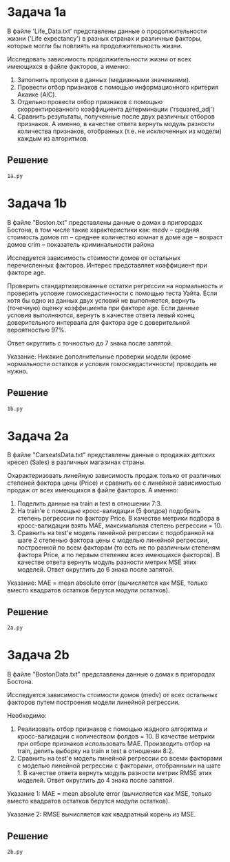 # Задача 1a
В файле 'Life_Data.txt' представлены данные о продолжительности жизни ('Life expectancy') в разных странах и различные факторы, которые могли бы повлиять на продолжительность жизни.

Исследовать зависимость продолжительности жизни от всех имеющихся в файле факторов, а именно:

1. Заполнить пропуски в данных (медианными значениями).
2. Провести отбор признаков с помощью информационного критерия Акаике (AIC). 
3. Отдельно провести отбор признаков с помощью скорректированного коэффициента детерминации ('rsquared_adj')
4. Сравнить результаты, полученные после двух различных отборов признаков. А именно, в качестве ответа вернуть модуль  разности количества признаков, отобранных (т.е. не исключенных из модели) каждым из алгоритмов.

## Решение
    1a.py

# Задача 1b
В файле "Boston.txt" представлены данные о домах в пригородах Бостона, в том числе такие характеристики как:
    medv – средняя стоимость домов
    rm – среднее количество комнат в доме
    age – возраст домов
    crim – показатель криминальности района

Исследуется зависимость стоимости домов от остальных перечисленных факторов. Интерес представляет коэффициент при факторе age.

Проверить стандартизированные остатки регрессии на нормальность и проверить условие гомоскедастичности с помощью теста Уайта. Если хотя бы одно из данных двух условий не выполняется, вернуть (точечную) оценку коэффициента при факторе age. 
Если данные условия выполняются, вернуть в качестве ответа левый конец доверительного интервала для фактора age с доверительной вероятностью 97%. 

Ответ округлить с точностью до 7 знака после запятой. 

Указание: Никакие дополнительные проверки модели (кроме нормальности остатков и условия гомоскедастичности) проводить не нужно.

## Решение
    1b.py

# Задача 2a

В файле "CarseatsData.txt" представлены данные о продажах детских кресел (Sales) в различных магазинах страны.

Охарактеризовать линейную зависимость продаж только от различных степеней фактора цены (Price) и сравнить ее с линейной зависимостью продаж от всех имеющихся в файле факторов. А именно:
1. Поделить данные на train и test в отношении 7:3.
2. На train'e с помощью кросс-валидации (5 фолдов) подобрать степень регрессии по фактору Price. В качестве метрики подбора в кросс-валидации взять MAE, максимальная степень регрессии = 10.
3. Сравнить на test'е модель линейной регрессии с подобранной на шаге 2 степенью фактора цены с моделью линейной регрессии, построенной по всем факторам (то есть не по различным степеням фактора Price, а по первым степеням всех имеющихся факторов). В качестве ответа вернуть модуль разности метрик MSE этих моделей. Ответ округлить до 6 знака после запятой.

Указание: MAE = mean absolute error (вычисляется как MSE, только вместо квадратов остатков берутся модули остатков).

## Решение
    2a.py

# Задача 2b
В файле "BostonData.txt" представлены данные о домах в пригородах Бостона.

Исследуется зависимость стоимости домов (medv) от всех остальных факторов путем построения модели линейной регрессии. 

Необходимо:
1. Реализовать отбор признаков с помощью жадного алгоритма и кросс-валидации с количеством фолдов = 10. В качестве метрики при отборе признаков использовать MAE. Производить отбор на train, делить выборку на train и test в отношении 8:2.
2. Сравнить на test'е модель линейной регрессии со всеми факторами с моделью линейной регрессии с факторами, отобранными на шаге 1. В качестве ответа вернуть модуль разности метрик RMSE этих моделей. Ответ округлить до 4 знака после запятой.

Указание 1: MAE = mean absolute error (вычисляется как MSE, только вместо квадратов остатков берутся модули остатков).

Указание 2: RMSE вычисляется как квадратный корень из MSE.

## Решение
    2b.py

